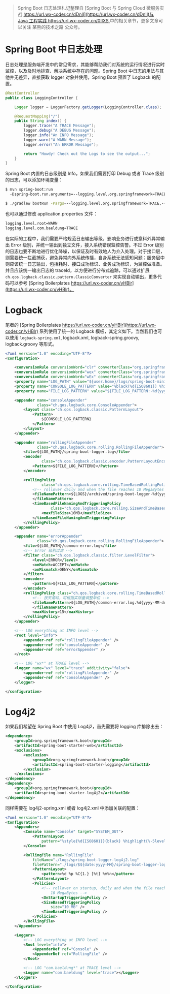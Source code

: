 > Spring Boot 日志处理札记整理自 [Spring Boot 与 Spring Cloud 微服务实战 https://url.wx-coder.cn/dDnII](https://url.wx-coder.cn/dDnII)与 [Java 工程实践 https://url.wx-coder.cn/0IIXS ](https://url.wx-coder.cn/0IIXS) 中的相关章节，更多文章可以关注 某熊的技术之路 公众号。

# Spring Boot 中日志处理

日志处理是服务端开发中的常见需求，其能够帮助我们对系统的运行情况进行实时监控，以及及时地排查、解决系统中存在的问题。Spring Boot 中日志的用法与其他并无差异，直接获取 logger 对象并使用，Spring Boot 预置了 Logback 的配置。

```java
@RestController
public class LoggingController {

    Logger logger = LoggerFactory.getLogger(LoggingController.class);

    @RequestMapping("/")
    public String index() {
        logger.trace("A TRACE Message");
        logger.debug("A DEBUG Message");
        logger.info("An INFO Message");
        logger.warn("A WARN Message");
        logger.error("An ERROR Message");

        return "Howdy! Check out the Logs to see the output...";
    }
}

```

Spring Boot 内置的日志级别是 Info，如果我们需要打印 Debug 或者 Trace 级别的日志，可以添加环境变量：

```sh
$ mvn spring-boot:run
  -Dspring-boot.run.arguments=--logging.level.org.springframework=TRACE,--logging.level.com.baeldung=TRACE

$ ./gradlew bootRun -Pargs=--logging.level.org.springframework=TRACE,--logging.level.com.baeldung=TRACE
```

也可以通过修改 application.properties 文件：

```sh
logging.level.root=WARN
logging.level.com.baeldung=TRACE
```

在实际的工程中，我们需要严格规范日志输出等级，影响业务进行或意料外异常输出 Error 级别，并统一输出到独立文件，接入系统错误监控告警。不过 Error 级别的日志也要不断地进行优化降噪，以保证及时有效地人为介入处理。对于接口层，则需要统一拦截捕获，避免异常向外系统传播，自身系统无法感知问题；服务层中则应该统一日志输出，包括耗时、接口成功标识、业务成功标识，为监控做准备。并且应该统一输出日志的 traceId，以方便进行分布式追踪，可以通过扩展 `ch.qos.logback.classic.pattern.ClassicConverter` 来实现自动输出，更多代码可以参考 [Spring Boilerplates https://url.wx-coder.cn/yHBlr](https://url.wx-coder.cn/yHBlr)。

# Logback

笔者的 [Spring Boilerplates https://url.wx-coder.cn/yHBlr](https://url.wx-coder.cn/yHBlr) 系列使用了统一的 Logback 模板，其定义如下。当然我们也可以使用 `logback-spring.xml`, logback.xml, logback-spring.groovy, logback.groovy 等形式。

```xml
<?xml version="1.0" encoding="UTF-8"?>
<configuration>

    <conversionRule conversionWord="clr" converterClass="org.springframework.boot.logging.logback.ColorConverter" />
    <conversionRule conversionWord="wex" converterClass="org.springframework.boot.logging.logback.WhitespaceThrowableProxyConverter" />
    <conversionRule conversionWord="wEx" converterClass="org.springframework.boot.logging.logback.ExtendedWhitespaceThrowableProxyConverter" />
    <property name="LOG_PATH" value="${user.home}/logs/spring-boot-minimal" />
    <property name="CONSOLE_LOG_PATTERN" value="%black(%d{ISO8601}) %highlight(%-5level) [%blue(%t)] %yellow(%C{1.}): %msg%n%throwable"/>
    <property name="FILE_LOG_PATTERN" value="${FILE_LOG_PATTERN:-%d{yyyy-MM-dd HH:mm:ss.SSS} ${LOG_LEVEL_PATTERN:-%5p} ${PID:- } --- [%t] %-40.40logger{39} : %m%n${LOG_EXCEPTION_CONVERSION_WORD:-%wEx}}"/>

    <appender name="consoleAppender"
              class="ch.qos.logback.core.ConsoleAppender">
        <layout class="ch.qos.logback.classic.PatternLayout">
            <Pattern>
                ${CONSOLE_LOG_PATTERN}
            </Pattern>
        </layout>
    </appender>

    <appender name="rollingFileAppender"
              class="ch.qos.logback.core.rolling.RollingFileAppender">
        <file>${LOG_PATH}/spring-boot-logger.log</file>
        <encoder
                class="ch.qos.logback.classic.encoder.PatternLayoutEncoder">
            <Pattern>${FILE_LOG_PATTERN}</Pattern>
        </encoder>

        <rollingPolicy
                class="ch.qos.logback.core.rolling.TimeBasedRollingPolicy">
            <!-- rollover daily and when the file reaches 10 MegaBytes -->
            <fileNamePattern>${LOGS}/archived/spring-boot-logger-%d{yyyy-MM-dd}.%i.log
            </fileNamePattern>
            <timeBasedFileNamingAndTriggeringPolicy
                    class="ch.qos.logback.core.rolling.SizeAndTimeBasedFNATP">
                <maxFileSize>10MB</maxFileSize>
            </timeBasedFileNamingAndTriggeringPolicy>
        </rollingPolicy>
    </appender>

    <appender name="errorAppender"
              class="ch.qos.logback.core.rolling.RollingFileAppender">
        <file>${LOG_PATH}/common-error.log</file>
        <!-- Error 级别过滤 -->
        <filter class="ch.qos.logback.classic.filter.LevelFilter">
            <level>ERROR</level>
            <onMatch>ACCEPT</onMatch>
            <onMismatch>DENY</onMismatch>
        </filter>
        <encoder>
            <pattern>${FILE_LOG_PATTERN}</pattern>
        </encoder>
        <rollingPolicy class="ch.qos.logback.core.rolling.TimeBasedRollingPolicy">
            <!-- 按天滚动，可根据实际量调整单位 -->
            <fileNamePattern>${LOG_PATH}/common-error.log.%d{yyyy-MM-dd}
            </fileNamePattern>
            <maxHistory>15</maxHistory>
        </rollingPolicy>
    </appender>

    <!-- LOG everything at INFO level -->
    <root level="info">
        <appender-ref ref="rollingFileAppender" />
        <appender-ref ref="consoleAppender" />
        <appender-ref ref="errorAppender" />
    </root>

    <!-- LOG "wx*" at TRACE level -->
    <logger name="wx" level="trace" additivity="false">
        <appender-ref ref="rollingFileAppender" />
        <appender-ref ref="consoleAppender" />
    </logger>

</configuration>
```

# Log4j2

如果我们希望在 Spring Boot 中使用 Log4j2，首先需要将 logging 库排除出去：

```xml
<dependency>
    <groupId>org.springframework.boot</groupId>
    <artifactId>spring-boot-starter-web</artifactId>
    <exclusions>
        <exclusion>
            <groupId>org.springframework.boot</groupId>
            <artifactId>spring-boot-starter-logging</artifactId>
        </exclusion>
    </exclusions>
</dependency>
<dependency>
    <groupId>org.springframework.boot</groupId>
    <artifactId>spring-boot-starter-log4j2</artifactId>
</dependency>
```

同样需要在 log4j2-spring.xml 或者 log4j2.xml 中添加关联的配置：

```xml
<?xml version="1.0" encoding="UTF-8"?>
<Configuration>
    <Appenders>
        <Console name="Console" target="SYSTEM_OUT">
            <PatternLayout
                pattern="%style{%d{ISO8601}}{black} %highlight{%-5level }[%style{%t}{bright,blue}] %style{%C{1.}}{bright,yellow}: %msg%n%throwable" />
        </Console>

        <RollingFile name="RollingFile"
            fileName="./logs/spring-boot-logger-log4j2.log"
            filePattern="./logs/$${date:yyyy-MM}/spring-boot-logger-log4j2-%d{-dd-MMMM-yyyy}-%i.log.gz">
            <PatternLayout>
                <pattern>%d %p %C{1.} [%t] %m%n</pattern>
            </PatternLayout>
            <Policies>
                <!-- rollover on startup, daily and when the file reaches
                    10 MegaBytes -->
                <OnStartupTriggeringPolicy />
                <SizeBasedTriggeringPolicy
                    size="10 MB" />
                <TimeBasedTriggeringPolicy />
            </Policies>
        </RollingFile>
    </Appenders>

    <Loggers>
        <!-- LOG everything at INFO level -->
        <Root level="info">
            <AppenderRef ref="Console" />
            <AppenderRef ref="RollingFile" />
        </Root>

        <!-- LOG "com.baeldung*" at TRACE level -->
        <Logger name="com.baeldung" level="trace"></Logger>
    </Loggers>

</Configuration>
```
